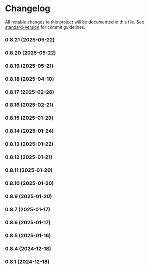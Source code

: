 # Changelog

All notable changes to this project will be documented in this file. See [standard-version](https://github.com/conventional-changelog/standard-version) for commit guidelines.

### 0.8.21 (2025-05-22)

### 0.8.20 (2025-05-22)

### 0.8.19 (2025-05-21)

### 0.8.18 (2025-04-10)

### 0.8.17 (2025-02-28)

### 0.8.16 (2025-02-21)

### 0.8.15 (2025-01-29)

### 0.8.14 (2025-01-24)

### 0.8.13 (2025-01-22)

### 0.8.12 (2025-01-21)

### 0.8.11 (2025-01-20)

### 0.8.10 (2025-01-20)

### 0.8.9 (2025-01-20)

### 0.8.7 (2025-01-17)

### 0.8.6 (2025-01-17)

### 0.8.5 (2025-01-16)

### 0.8.4 (2024-12-18)

### 0.8.1 (2024-12-18)
